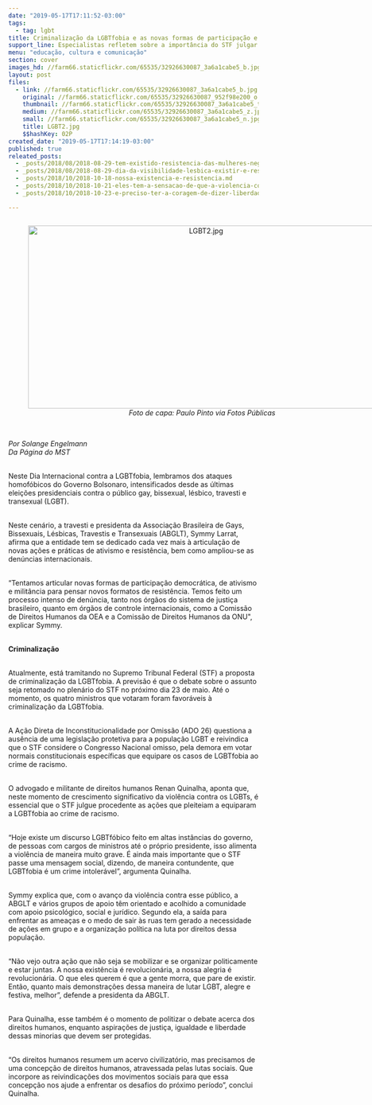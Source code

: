 ```yaml
---
date: "2019-05-17T17:11:52-03:00"
tags:
  - tag: lgbt
title: Criminalização da LGBTfobia e as novas formas de participação e resistência
support_line: Especialistas refletem sobre a importância do STF julgar procedente as ações que equiparam a LGBTfobia ao crime de racismo
menu: "educação, cultura e comunicação"
section: cover
images_hd: //farm66.staticflickr.com/65535/32926630087_3a6a1cabe5_b.jpg
layout: post
files:
  - link: //farm66.staticflickr.com/65535/32926630087_3a6a1cabe5_b.jpg
    original: //farm66.staticflickr.com/65535/32926630087_952f98e200_o.jpg
    thumbnail: //farm66.staticflickr.com/65535/32926630087_3a6a1cabe5_t.jpg
    medium: //farm66.staticflickr.com/65535/32926630087_3a6a1cabe5_z.jpg
    small: //farm66.staticflickr.com/65535/32926630087_3a6a1cabe5_n.jpg
    title: LGBT2.jpg
    $$hashKey: 02P
created_date: "2019-05-17T17:14:19-03:00"
published: true
releated_posts:
  - _posts/2018/08/2018-08-29-tem-existido-resistencia-das-mulheres-negras-lesbicas-das-quebradas-diz-ativista.md
  - _posts/2018/08/2018-08-29-dia-da-visibilidade-lesbica-existir-e-resistir-pelo-direito-de-amar.md
  - _posts/2018/10/2018-10-18-nossa-existencia-e-resistencia.md
  - _posts/2018/10/2018-10-21-eles-tem-a-sensacao-de-que-a-violencia-contra-nossos-corpos-e-algo-legitimado-diz-presidenta-da-abglt.md
  - _posts/2018/10/2018-10-23-e-preciso-ter-a-coragem-de-dizer-liberdade.md

---
```

<div style="text-align:center">
<figure class="image" style="display:inline-block"><img alt="LGBT2.jpg" height="368" src="//farm66.staticflickr.com/65535/32926630087_3a6a1cabe5_b.jpg" width="700" />
<figcaption><em>Foto de capa: Paulo Pinto via Fotos P&uacute;blicas</em></figcaption>
</figure>
</div>

<p><br />
<em>Por Solange Engelmann<br />
Da P&aacute;gina do MST</em><br />
&nbsp;</p>

<p>Neste Dia Internacional contra a LGBTfobia, lembramos dos ataques homof&oacute;bicos do Governo Bolsonaro, intensificados desde as &uacute;ltimas elei&ccedil;&otilde;es presidenciais contra o p&uacute;blico gay, bissexual, l&eacute;sbico, travesti e transexual (LGBT).</p>

<p><br />
Neste cen&aacute;rio, a travesti e presidenta da Associa&ccedil;&atilde;o Brasileira de Gays, Bissexuais, L&eacute;sbicas, Travestis e Transexuais (ABGLT), Symmy Larrat, afirma que a entidade tem se dedicado cada vez mais &agrave; articula&ccedil;&atilde;o de novas a&ccedil;&otilde;es e pr&aacute;ticas de ativismo e resist&ecirc;ncia, bem como ampliou-se as den&uacute;ncias internacionais.</p>

<p><br />
&ldquo;Tentamos articular novas formas de participa&ccedil;&atilde;o democr&aacute;tica, de ativismo e&nbsp;milit&acirc;ncia para pensar novos formatos de resist&ecirc;ncia. Temos feito um processo intenso de den&uacute;ncia, tanto nos &oacute;rg&atilde;os do sistema de justi&ccedil;a brasileiro, quanto em &oacute;rg&atilde;os de controle internacionais, como a Comiss&atilde;o de Direitos Humanos da OEA e a&nbsp;Comiss&atilde;o de Direitos Humanos da ONU&quot;, explicar Symmy.</p>

<p><br />
<strong>Criminaliza&ccedil;&atilde;o&nbsp;</strong></p>

<p><br />
Atualmente, est&aacute; tramitando no Supremo Tribunal Federal (STF) a proposta de criminaliza&ccedil;&atilde;o da LGBTfobia. A previs&atilde;o &eacute; que o debate sobre o assunto seja retomado no plen&aacute;rio do STF no pr&oacute;ximo dia 23 de maio. At&eacute; o momento, os quatro ministros que votaram foram favor&aacute;veis &agrave; criminaliza&ccedil;&atilde;o da LGBTfobia.</p>

<p><br />
A A&ccedil;&atilde;o Direta de Inconstitucionalidade por Omiss&atilde;o (ADO 26) questiona a aus&ecirc;ncia de uma legisla&ccedil;&atilde;o protetiva para a&nbsp;popula&ccedil;&atilde;o LGBT e reivindica que o STF considere o Congresso Nacional omisso, pela demora em votar normais constitucionais espec&iacute;ficas que equipare os casos de LGBTfobia ao crime de racismo.</p>

<p><br />
O&nbsp;advogado e militante de direitos humanos&nbsp;Renan Quinalha, aponta que, neste momento de crescimento significativo da viol&ecirc;ncia contra os LGBTs, &eacute; essencial que o STF julgue procedente as a&ccedil;&otilde;es que pleiteiam a equiparam a LGBTfobia ao crime de racismo.</p>

<p><br />
&ldquo;Hoje existe um discurso LGBTf&oacute;bico feito em altas inst&acirc;ncias do governo, de pessoas com cargos de ministros&nbsp;at&eacute; o pr&oacute;prio presidente, isso alimenta a viol&ecirc;ncia de maneira muito grave. &Eacute; ainda mais importante que o STF passe uma mensagem social, dizendo, de maneira contundente, que LGBTfobia &eacute; um crime intoler&aacute;vel&rdquo;, argumenta Quinalha.</p>

<p><br />
Symmy explica que, com o avan&ccedil;o da viol&ecirc;ncia contra esse p&uacute;blico, a ABGLT e v&aacute;rios grupos de apoio t&ecirc;m orientado e acolhido a comunidade com apoio psicol&oacute;gico, social e jur&iacute;dico. Segundo ela, a sa&iacute;da para enfrentar as amea&ccedil;as e o medo de sair &agrave;s ruas tem gerado a necessidade de a&ccedil;&otilde;es em grupo e a organiza&ccedil;&atilde;o pol&iacute;tica na luta por direitos dessa popula&ccedil;&atilde;o.</p>

<p><br />
&ldquo;N&atilde;o vejo outra a&ccedil;&atilde;o que n&atilde;o seja se mobilizar e&nbsp;se organizar politicamente e&nbsp;estar juntas. A nossa exist&ecirc;ncia &eacute; revolucion&aacute;ria, a nossa alegria &eacute; revolucion&aacute;ria. O que eles querem &eacute; que a gente morra, que pare de existir. Ent&atilde;o, quanto mais demonstra&ccedil;&otilde;es dessa maneira de lutar LGBT, alegre e festiva, melhor&rdquo;, defende a presidenta da ABGLT.</p>

<p><br />
Para Quinalha, esse tamb&eacute;m &eacute; o&nbsp;momento de politizar o debate acerca dos direitos humanos, enquanto aspira&ccedil;&otilde;es de justi&ccedil;a, igualdade e&nbsp;liberdade dessas minorias que devem ser protegidas.</p>

<p><br />
&ldquo;Os direitos humanos resumem um acervo civilizat&oacute;rio, mas precisamos de uma concep&ccedil;&atilde;o de direitos humanos, atravessada pelas lutas sociais. Que incorpore as reivindica&ccedil;&otilde;es dos movimentos sociais para que essa concep&ccedil;&atilde;o nos ajude a enfrentar os desafios do pr&oacute;ximo per&iacute;odo&rdquo;, conclui Quinalha.</p>
